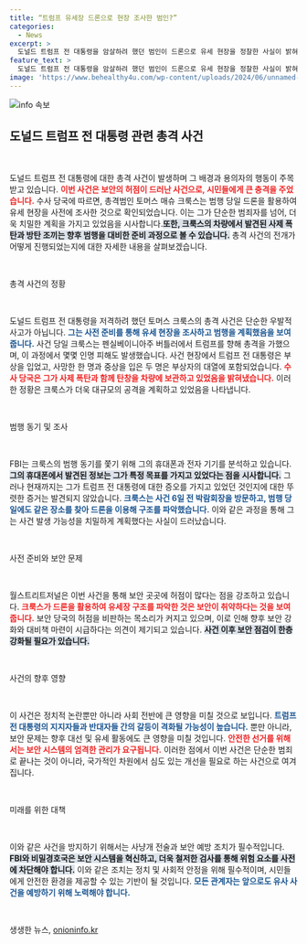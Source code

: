 ```yaml
---
title: “트럼프 유세장 드론으로 현장 조사한 범인?”
categories:
  - News
excerpt: >
  도널드 트럼프 전 대통령을 암살하려 했던 범인이 드론으로 유세 현장을 정찰한 사실이 밝혀졌다. 경찰은 폭발물과 방탄조끼 등도 발견하며 보안 허점을 경고하고 있다. 범행 전 많은 준비가 있었던 것으로 추정된다.
feature_text: >
  도널드 트럼프 전 대통령을 암살하려 했던 범인이 드론으로 유세 현장을 정찰한 사실이 밝혀졌다. 경찰은 폭발물과 방탄조끼 등도 발견하며 보안 허점을 경고하고 있다. 범행 전 많은 준비가 있었던 것으로 추정된다.
image: 'https://www.behealthy4u.com/wp-content/uploads/2024/06/unnamed-file.png'
---
```


<p><img src="https://www.behealthy4u.com/wp-content/uploads/2024/06/unnamed-file.png" alt="info 속보" /></p>

<h2 data-ke-size="size26">도널드 트럼프 전 대통령 관련 총격 사건</h2>

<p data-ke-size="size16">&nbsp;</p>

<p>도널드 트럼프 전 대통령에 대한 총격 사건이 발생하며 그 배경과 용의자의 행동이 주목받고 있습니다. <b><span style="color: #ee2323;">이번 사건은 보안의 허점이 드러난 사건으로, 시민들에게 큰 충격을 주었습니다.</span></b> 수사 당국에 따르면, 총격범인 토머스 매슈 크룩스는 범행 당일 드론을 활용하여 유세 현장을 사전에 조사한 것으로 확인되었습니다. 이는 그가 단순한 범죄자를 넘어, 더욱 치밀한 계획을 가지고 있었음을 시사합니다.<b><span style="background-color: #21538527;">또한, 크룩스의 차량에서 발견된 사제 폭탄과 방탄 조끼는 향후 범행을 대비한 준비 과정으로 볼 수 있습니다.</span></b> 총격 사건의 전개가 어떻게 진행되었는지에 대한 자세한 내용을 살펴보겠습니다.  </p>

<p data-ke-size="size16">&nbsp;</p>

<p>총격 사건의 정황</p>

<p data-ke-size="size16">&nbsp;</p>

<p>도널드 트럼프 전 대통령을 저격하려 했던 토머스 크룩스의 총격 사건은 단순한 우발적 사고가 아닙니다. <b><span style="color: #1a5490;">그는 사전 준비를 통해 유세 현장을 조사하고 범행을 계획했음을 보여줍니다.</span></b> 사건 당일 크룩스는 펜실베이니아주 버틀러에서 트럼프를 향해 총격을 가했으며, 이 과정에서 몇몇 인명 피해도 발생했습니다. 사건 현장에서 트럼프 전 대통령은 부상을 입었고, 사망한 한 명과 중상을 입은 두 명은 부상자의 대열에 포함되었습니다. <b><span style="color: #ee2323;">수사 당국은 그가 사제 폭탄과 함께 탄창을 차량에 보관하고 있었음을 밝혀냈습니다.</span></b> 이러한 정황은 크룩스가 더욱 대규모의 공격을 계획하고 있었음을 나타냅니다.</p>

<p data-ke-size="size16">&nbsp;</p>

<p>범행 동기 및 조사</p>

<p data-ke-size="size16">&nbsp;</p>

<p>FBI는 크룩스의 범행 동기를 쫓기 위해 그의 휴대폰과 전자 기기를 분석하고 있습니다. <b><span style="background-color: #21538527;">그의 휴대폰에서 발견된 정보는 그가 특정 목표를 가지고 있었다는 점을 시사합니다.</span></b> 그러나 현재까지는 그가 트럼프 전 대통령에 대한 증오를 가지고 있었던 것인지에 대한 뚜렷한 증거는 발견되지 않았습니다. <b><span style="color: #1a5490;">크룩스는 사건 6일 전 박람회장을 방문하고, 범행 당일에도 같은 장소를 찾아 드론을 이용해 구조를 파악했습니다.</span></b> 이와 같은 과정을 통해 그는 사건 발생 가능성을 치밀하게 계획했다는 사실이 드러났습니다.</p>

<p data-ke-size="size16">&nbsp;</p>

<p>사전 준비와 보안 문제</p>

<p data-ke-size="size16">&nbsp;</p>

<p>월스트리트저널은 이번 사건을 통해 보안 곳곳에 허점이 많다는 점을 강조하고 있습니다. <b><span style="color: #ee2323;">크룩스가 드론을 활용하여 유세장 구조를 파악한 것은 보안이 취약하다는 것을 보여줍니다.</span></b> 보안 당국의 허점을 비판하는 목소리가 커지고 있으며, 이로 인해 향후 보안 강화와 대비책 마련이 시급하다는 의견이 제기되고 있습니다. <b><span style="background-color: #21538527;">사건 이후 보안 점검이 한층 강화될 필요가 있습니다.</span></b></p>

<p data-ke-size="size16">&nbsp;</p>

<p>사건의 향후 영향</p>

<p data-ke-size="size16">&nbsp;</p>

<p>이 사건은 정치적 논란뿐만 아니라 사회 전반에 큰 영향을 미칠 것으로 보입니다. <b><span style="color: #1a5490;">트럼프 전 대통령의 지지자들과 반대자들 간의 갈등이 격화될 가능성이 높습니다.</span></b> 뿐만 아니라, 보안 문제는 향후 대선 및 유세 활동에도 큰 영향을 미칠 것입니다. <b><span style="color: #ee2323;">안전한 선거를 위해서는 보안 시스템의 엄격한 관리가 요구됩니다.</span></b> 이러한 점에서 이번 사건은 단순한 범죄로 끝나는 것이 아니라, 국가적인 차원에서 심도 있는 개선을 필요로 하는 사건으로 여겨집니다.</p>

<p data-ke-size="size16">&nbsp;</p>

<p>미래를 위한 대책</p>

<p data-ke-size="size16">&nbsp;</p>

<p>이와 같은 사건을 방지하기 위해서는 사냥개 전술과 보안 예방 조치가 필수적입니다. <b><span style="background-color: #21538527;">FBI와 비밀경호국은 보안 시스템을 혁신하고, 더욱 철저한 검사를 통해 위험 요소를 사전에 차단해야 합니다.</span></b> 이와 같은 조치는 정치 및 사회적 안정을 위해 필수적이며, 시민들에게 안전한 환경을 제공할 수 있는 기반이 될 것입니다. <b><span style="color: #1a5490;">모든 관계자는 앞으로도 유사 사건을 예방하기 위해 노력해야 합니다.</span></b> </p>

<p data-ke-size="size16">&nbsp;</p>
생생한 뉴스, <a href="https://onioninfo.kr" rel="dofollow">onioninfo.kr</a>


